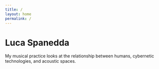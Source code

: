 ```yaml
---
title: /
layout: home
permalink: /
---
```


# Luca Spanedda
My musical practice looks at the relationship between humans, cybernetic technologies, and acoustic spaces.